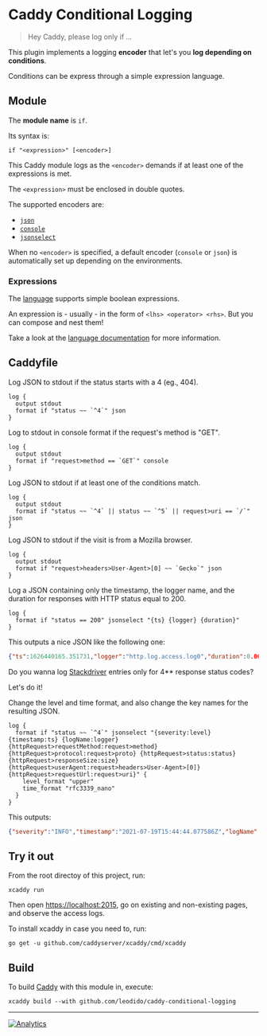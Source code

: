 # Caddy Conditional Logging

> Hey Caddy, please log only if ...

This plugin implements a logging **encoder** that let's you **log depending on conditions**.

Conditions can be express through a simple expression language.

## Module

The **module name** is `if`.

Its syntax is:

```caddyfile
if "<expression>" [<encoder>]
```

This Caddy module logs as the `<encoder>` demands if at least one of the expressions is met.

The `<expression>` must be enclosed in double quotes.

The supported encoders are:

- [`json`](https://caddyserver.com/docs/caddyfile/directives/log#json)
- [`console`](https://caddyserver.com/docs/caddyfile/directives/log#console)
- [`jsonselect`](https://github.com/leodido/caddy-jsonselect-encoder)

When no `<encoder>` is specified, a default encoder (`console` or `json`) is automatically set up depending on the environments.

### Expressions

The [language](./lang) supports simple boolean expressions.

An expression is - usually - in the form of `<lhs> <operator> <rhs>`. But you can compose and nest them!

Take a look at the [language documentation](./lang/README.md) for more information.

## Caddyfile

Log JSON to stdout if the status starts with a 4 (eg., 404).

```caddyfile
log {
  output stdout
  format if "status ~~ `^4`" json
}
```

Log to stdout in console format if the request's method is "GET".

```caddyfile
log {
  output stdout
  format if "request>method == `GET`" console
}
```

Log JSON to stdout if at least one of the conditions match.

```caddyfile
log {
  output stdout
  format if "status ~~ `^4` || status ~~ `^5` || request>uri == `/`" json
}
```

Log JSON to stdout if the visit is from a Mozilla browser.

```caddyfile
log {
  output stdout
  format if "request>headers>User-Agent>[0] ~~ `Gecko`" json
}
```

Log a JSON containing only the timestamp, the logger name, and the duration
for responses with HTTP status equal to 200.

```caddyfile
log {
  format if "status == 200" jsonselect "{ts} {logger} {duration}"
}
```

This outputs a nice JSON like the following one:

```json
{"ts":1626440165.351731,"logger":"http.log.access.log0","duration":0.000198292}
```

Do you wanna log [Stackdriver](https://cloud.google.com/logging/docs/reference/v2/rest/v2/LogEntry) entries only for 4** response status codes?

Let's do it!

Change the level and time format, and also change the key names for the resulting JSON.

```caddyfile
log {
  format if "status ~~ `^4`" jsonselect "{severity:level} {timestamp:ts} {logName:logger} {httpRequest>requestMethod:request>method} {httpRequest>protocol:request>proto} {httpRequest>status:status} {httpRequest>responseSize:size} {httpRequest>userAgent:request>headers>User-Agent>[0]} {httpRequest>requestUrl:request>uri}" {
    level_format "upper"
    time_format "rfc3339_nano"
  }
}
```

This outputs:

```json
{"severity":"INFO","timestamp":"2021-07-19T15:44:44.077586Z","logName":"http.log.access.log0","httpRequest":{"requestMethod":"GET","protocol":"HTTP/2.0","status":200,"responseSize":11348,"userAgent":"Mozilla/5.0 ...","requestUrl":"/leo"}}
```

## Try it out

From the root directoy of this project, run:

```console
xcaddy run
```

Then open <https://localhost:2015>, go on existing and non-existing pages, and observe the access logs.

To install xcaddy in case you need to, run:

```console
go get -u github.com/caddyserver/xcaddy/cmd/xcaddy
```

## Build

To build [Caddy](https://github.com/caddyserver/caddy) with this module in, execute:

```console
xcaddy build --with github.com/leodido/caddy-conditional-logging
```

---

[![Analytics](https://ga-beacon.appspot.com/UA-49657176-1/caddy-conditional-logging?flat)](https://github.com/igrigorik/ga-beacon)

